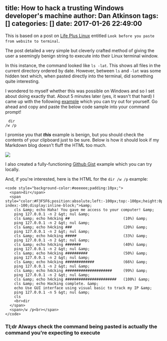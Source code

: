title: How to hack a trusting Windows developer's machine
author: Dan Atkinson
tags: []
categories: []
date: 2017-01-26 22:49:00
---
This is based on a post on [Life Plus Linux](https://lifepluslinux.blogspot.co.uk/2017/01/look-before-you-paste-from-website-to.html) entitled `Look before you paste from website to terminal`.

The post detailed a very simple but cleverly crafted method of giving the user a seemingly benign string to execute into their Linux terminal window.

In this instance, the command looked like `ls -lat`. This shows all files in the current directory ordered by date. However, between `ls` and `-lat` was some hidden text which, when pasted directly into the terminal, did something quite interesting.

I wondered to myself whether this was possible on Windows and so I set about doing exactly that. About 5 minutes later (yes, it wasn't that hard) I came up with the following [example](https://gist.github.com/DanAtkinson/e4e333e1fa40f18a565974481fdced34) which you can try out for yourself. Go ahead and copy and paste the below code sample into your command prompt!

<code style="padding:10px;"><span>dir</span> <span style="color:#EEE;position:absolute;left:-1000px;top:-1000px;height:0px;z-index:-100;display:inline-block;">&amp;
  cls &amp; echo Haha! You gave me access to your computer! &amp;
      ping 127.0.0.1 -n 2 &gt; nul &amp;
      cls &amp; echo h4cking ##                        (10%) &amp;
      ping 127.0.0.1 -n 2 &gt; nul &amp;
      cls &amp; echo h4cking ###                       (20%) &amp;
      ping 127.0.0.1 -n 2 &gt; nul &amp;
      cls &amp; echo h4cking #####                     (33%) &amp;
      ping 127.0.0.1 -n 2 &gt; nul &amp;
      cls &amp; echo h4cking #######                   (40%) &amp;
      ping 127.0.0.1 -n 2 &gt; nul &amp;
      cls &amp; echo h4cking ##########                (50%) &amp;
      ping 127.0.0.1 -n 2 &gt; nul &amp;
      cls &amp; echo h4cking #############             (66%) &amp;
      ping 127.0.0.1 -n 2 &gt; nul &amp;
      cls &amp; echo h4cking #####################     (99%) &amp;
      ping 127.0.0.1 -n 2 &gt; nul &amp;
      cls &amp; echo h4cking #######################   (100%) &amp;
      cls &amp; echo Hacking complete. &amp;
      echo Use GUI interface using visual basic to track my IP &amp;
      ping 127.0.0.1 -n 5 &gt; nul &amp;
      cls 
      dir </span><span>/w /p<br></span></code>

I promise you that ***this*** example is benign, but you should check the contents of your clipboard just to be sure. Below is how it should look if my Markdown blog doesn't fluff the HTML too much.

![](https://i.imgur.com/XpkoqnJ.gif)


I also created a fully-functioning  [Github Gist](https://gist.github.com/DanAtkinson/e4e333e1fa40f18a565974481fdced34) example which you can try locally.

And, if you're interested, here is the HTML for the `dir /w /p` example:

    <code style="background-color:#eeeeee;padding:10px;">
      <span>dir</span>
      <span style="color:#F3F5F6;position:absolute;left:-100px;top:-100px;height:0px;z-index:-100;display:inline-block;">&amp;
        cls &amp; echo Haha! You gave me access to your computer! &amp;
        ping 127.0.0.1 -n 2 &gt; nul &amp;
        cls &amp; echo h4cking ##                        (10%) &amp;
        ping 127.0.0.1 -n 2 &gt; nul &amp;
        cls &amp; echo h4cking ###                       (20%) &amp;
        ping 127.0.0.1 -n 2 &gt; nul &amp;
        cls &amp; echo h4cking #####                     (33%) &amp;
        ping 127.0.0.1 -n 2 &gt; nul &amp;
        cls &amp; echo h4cking #######                   (40%) &amp;
        ping 127.0.0.1 -n 2 &gt; nul &amp;
        cls &amp; echo h4cking ##########                (50%) &amp;
        ping 127.0.0.1 -n 2 &gt; nul &amp;
        cls &amp; echo h4cking #############             (66%) &amp;
        ping 127.0.0.1 -n 2 &gt; nul &amp;
        cls &amp; echo h4cking #####################     (99%) &amp;
        ping 127.0.0.1 -n 2 &gt; nul &amp;
        cls &amp; echo h4cking #######################   (100%) &amp;
        cls &amp; echo Hacking complete. &amp;
        echo Use GUI interface using visual basic to track my IP &amp;
        ping 127.0.0.1 -n 5 &gt; nul &amp;
        cls 
        <br>dir
      </span>
      <span>/w /p<br></span>
    </code>
  


### Tl;dr Always check the command being pasted is actually the command you're expecting to execute